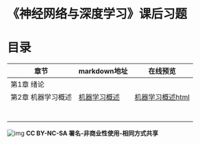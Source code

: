 # 《神经网络与深度学习》课后习题

#  



# 目录



| 章节               | markdown地址                                  | 在线预览                                                     |
| ------------------ | --------------------------------------------- | ------------------------------------------------------------ |
| 第1章 绪论         |                                               |                                                              |
| 第2章 机器学习概述 | [机器学习概述](./第2章-机器学习概述/第2章.md) | [机器学习概述html](https://zjycp.github.io/solutions4nndl/第2章-机器学习概述/第2章.html) |
|                    |                                               |                                                              |
|                    |                                               |                                                              |
|                    |                                               |                                                              |
|                    |                                               |                                                              |
|                    |                                               |                                                              |
|                    |                                               |                                                              |
|                    |                                               |                                                              |















![img](/home/cpyu/Desktop/神经网络与深度学习/README.assets/88x31.png) **CC BY-NC-SA 署名-非商业性使用-相同方式共享**